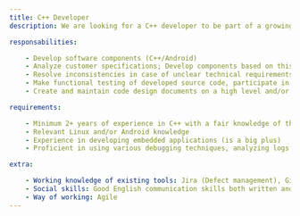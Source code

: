 ```yaml
---
title: C++ Developer
description: We are looking for a C++ developer to be part of a growing team of software engineers that is building a series of portable C++ projects(Linux, QNX, Windows). The primary responsibility will be to design, develop and maintain these applications.

responsabilities:

    - Develop software components (C++/Android)
    - Analyze customer specifications; Develop components based on this information
    - Resolve inconsistencies in case of unclear technical requirements in the specification by direct communication with the customer
    - Make functional testing of developed source code, participate in code review sessions
    - Create and maintain code design documents on a high level and/or component level

requirements:

    - Minimum 2+ years of experience in C++ with a fair knowledge of the language specification
    - Relevant Linux and/or Android knowledge
    - Experience in developing embedded applications (is a big plus)
    - Proficient in using various debugging techniques, analyzing logs, and adding instrumentation to root cause the defect

extra:

    - Working knowledge of existing tools: Jira (Defect management), Github (Configuration Management), CLion or similar (Integrated Developer Environment), Linux Virtual Machine,Jenkins, Charles Proxy (IP logging tool)
    - Social skills: Good English communication skills both written and verbal, Detail-oriented, Able to work both independently and within a team environment
    - Way of working: Agile
---
```

